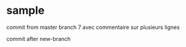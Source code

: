 # sample

commit from master branch 7 avec commentaire sur plusieurs lignes

commit after new-branch

